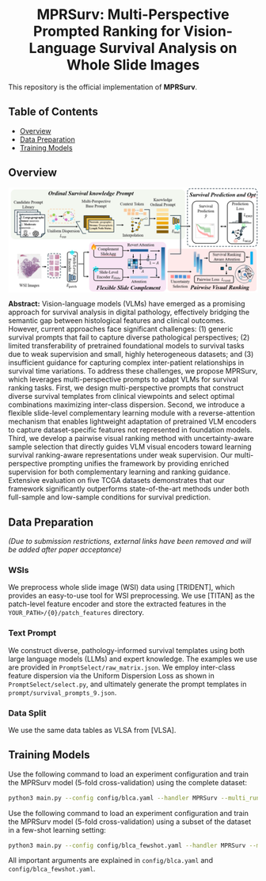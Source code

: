 <div align="center">
<h1>MPRSurv: Multi-Perspective Prompted Ranking for Vision-Language Survival Analysis on Whole Slide Images</h1>
</div>

This repository is the official implementation of **MPRSurv**.

## Table of Contents
- [Overview](#overview)
- [Data Preparation](#data-preparation)
- [Training Models](#training-models)

## Overview

<img src="doc/MPRSurv.png" width="1400px" align="center" />

**Abstract:** Vision-language models (VLMs) have emerged as a promising approach for survival analysis in digital pathology, effectively bridging the semantic gap between histological features and clinical outcomes. However, current approaches face significant challenges: (1) generic survival prompts that fail to capture diverse pathological perspectives; (2) limited transferability of pretrained foundational models to survival tasks due to weak supervision and small, highly heterogeneous datasets; and (3) insufficient guidance for capturing complex inter-patient relationships in survival time variations. To address these challenges, we propose MPRSurv, which leverages multi-perspective prompts to adapt VLMs for survival ranking tasks. First, we design multi-perspective prompts that construct diverse survival templates from clinical viewpoints and select optimal combinations maximizing inter-class dispersion. Second, we introduce a flexible slide-level complementary learning module with a reverse-attention mechanism that enables lightweight adaptation of pretrained VLM encoders to capture dataset-specific features not represented in foundation models. Third, we develop a pairwise visual ranking method with uncertainty-aware sample selection that directly guides VLM visual encoders toward learning survival ranking-aware representations under weak supervision. Our multi-perspective prompting unifies the framework by providing enriched supervision for both complementary learning and ranking guidance. Extensive evaluation on five TCGA datasets demonstrates that our framework significantly outperforms state-of-the-art methods under both full-sample and low-sample conditions for survival prediction.

## Data Preparation
*(Due to submission restrictions, external links have been removed and will be added after paper acceptance)*

### WSIs
We preprocess whole slide image (WSI) data using [TRIDENT], which provides an easy-to-use tool for WSI preprocessing. We use [TITAN] as the patch-level feature encoder and store the extracted features in the `YOUR_PATH>/{0}/patch_features` directory.

### Text Prompt
We construct diverse, pathology-informed survival templates using both large language models (LLMs) and expert knowledge. The examples we use are provided in `PromptSelect/raw_matrix.json`. We employ inter-class feature dispersion via the Uniform Dispersion Loss as shown in `PromptSelect/select.py`, and ultimately generate the prompt templates in `prompt/survival_prompts_9.json`.

### Data Split
We use the same data tables as VLSA from [VLSA].

## Training Models 

Use the following command to load an experiment configuration and train the MPRSurv model (5-fold cross-validation) using the complete dataset:
```bash
python3 main.py --config config/blca.yaml --handler MPRSurv --multi_run
```
Use the following command to load an experiment configuration and train the MPRSurv model (5-fold cross-validation) using a subset of the dataset in a few-shot learning setting:
```bash
python3 main.py --config config/blca_fewshot.yaml --handler MPRSurv --multi_run
```

All important arguments are explained in `config/blca.yaml` and `config/blca_fewshot.yaml`.